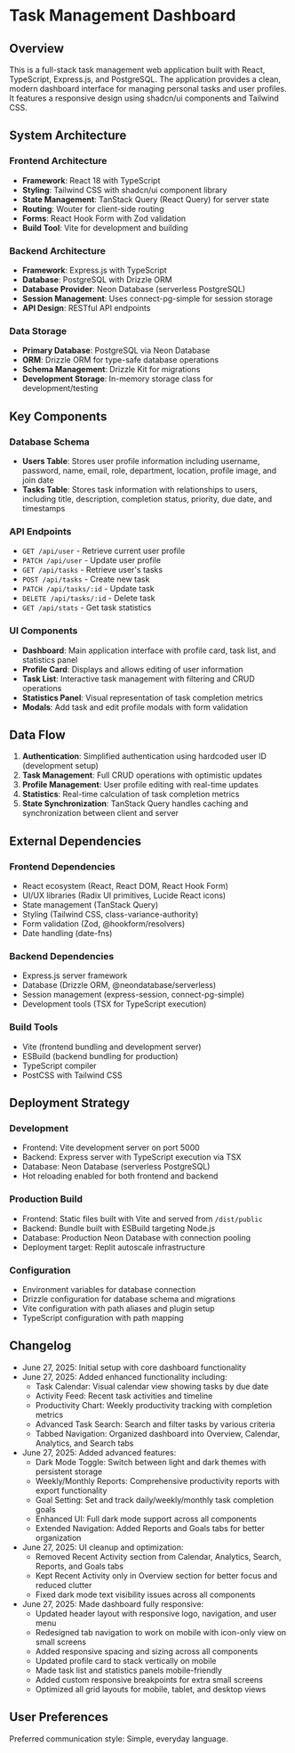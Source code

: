 # Task Management Dashboard

## Overview

This is a full-stack task management web application built with React, TypeScript, Express.js, and PostgreSQL. The application provides a clean, modern dashboard interface for managing personal tasks and user profiles. It features a responsive design using shadcn/ui components and Tailwind CSS.

## System Architecture

### Frontend Architecture
- **Framework**: React 18 with TypeScript
- **Styling**: Tailwind CSS with shadcn/ui component library
- **State Management**: TanStack Query (React Query) for server state
- **Routing**: Wouter for client-side routing
- **Forms**: React Hook Form with Zod validation
- **Build Tool**: Vite for development and building

### Backend Architecture
- **Framework**: Express.js with TypeScript
- **Database**: PostgreSQL with Drizzle ORM
- **Database Provider**: Neon Database (serverless PostgreSQL)
- **Session Management**: Uses connect-pg-simple for session storage
- **API Design**: RESTful API endpoints

### Data Storage
- **Primary Database**: PostgreSQL via Neon Database
- **ORM**: Drizzle ORM for type-safe database operations
- **Schema Management**: Drizzle Kit for migrations
- **Development Storage**: In-memory storage class for development/testing

## Key Components

### Database Schema
- **Users Table**: Stores user profile information including username, password, name, email, role, department, location, profile image, and join date
- **Tasks Table**: Stores task information with relationships to users, including title, description, completion status, priority, due date, and timestamps

### API Endpoints
- `GET /api/user` - Retrieve current user profile
- `PATCH /api/user` - Update user profile
- `GET /api/tasks` - Retrieve user's tasks
- `POST /api/tasks` - Create new task
- `PATCH /api/tasks/:id` - Update task
- `DELETE /api/tasks/:id` - Delete task
- `GET /api/stats` - Get task statistics

### UI Components
- **Dashboard**: Main application interface with profile card, task list, and statistics panel
- **Profile Card**: Displays and allows editing of user information
- **Task List**: Interactive task management with filtering and CRUD operations
- **Statistics Panel**: Visual representation of task completion metrics
- **Modals**: Add task and edit profile modals with form validation

## Data Flow

1. **Authentication**: Simplified authentication using hardcoded user ID (development setup)
2. **Task Management**: Full CRUD operations with optimistic updates
3. **Profile Management**: User profile editing with real-time updates
4. **Statistics**: Real-time calculation of task completion metrics
5. **State Synchronization**: TanStack Query handles caching and synchronization between client and server

## External Dependencies

### Frontend Dependencies
- React ecosystem (React, React DOM, React Hook Form)
- UI/UX libraries (Radix UI primitives, Lucide React icons)
- State management (TanStack Query)
- Styling (Tailwind CSS, class-variance-authority)
- Form validation (Zod, @hookform/resolvers)
- Date handling (date-fns)

### Backend Dependencies
- Express.js server framework
- Database (Drizzle ORM, @neondatabase/serverless)
- Session management (express-session, connect-pg-simple)
- Development tools (TSX for TypeScript execution)

### Build Tools
- Vite (frontend bundling and development server)
- ESBuild (backend bundling for production)
- TypeScript compiler
- PostCSS with Tailwind CSS

## Deployment Strategy

### Development
- Frontend: Vite development server on port 5000
- Backend: Express server with TypeScript execution via TSX
- Database: Neon Database (serverless PostgreSQL)
- Hot reloading enabled for both frontend and backend

### Production Build
- Frontend: Static files built with Vite and served from `/dist/public`
- Backend: Bundle built with ESBuild targeting Node.js
- Database: Production Neon Database with connection pooling
- Deployment target: Replit autoscale infrastructure

### Configuration
- Environment variables for database connection
- Drizzle configuration for database schema and migrations
- Vite configuration with path aliases and plugin setup
- TypeScript configuration with path mapping

## Changelog
- June 27, 2025: Initial setup with core dashboard functionality
- June 27, 2025: Added enhanced functionality including:
  - Task Calendar: Visual calendar view showing tasks by due date
  - Activity Feed: Recent task activities and timeline
  - Productivity Chart: Weekly productivity tracking with completion metrics
  - Advanced Task Search: Search and filter tasks by various criteria
  - Tabbed Navigation: Organized dashboard into Overview, Calendar, Analytics, and Search tabs
- June 27, 2025: Added advanced features:
  - Dark Mode Toggle: Switch between light and dark themes with persistent storage
  - Weekly/Monthly Reports: Comprehensive productivity reports with export functionality
  - Goal Setting: Set and track daily/weekly/monthly task completion goals
  - Enhanced UI: Full dark mode support across all components
  - Extended Navigation: Added Reports and Goals tabs for better organization
- June 27, 2025: UI cleanup and optimization:
  - Removed Recent Activity section from Calendar, Analytics, Search, Reports, and Goals tabs
  - Kept Recent Activity only in Overview section for better focus and reduced clutter
  - Fixed dark mode text visibility issues across all components
- June 27, 2025: Made dashboard fully responsive:
  - Updated header layout with responsive logo, navigation, and user menu
  - Redesigned tab navigation to work on mobile with icon-only view on small screens
  - Added responsive spacing and sizing across all components
  - Updated profile card to stack vertically on mobile
  - Made task list and statistics panels mobile-friendly
  - Added custom responsive breakpoints for extra small screens
  - Optimized all grid layouts for mobile, tablet, and desktop views

## User Preferences

Preferred communication style: Simple, everyday language.